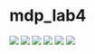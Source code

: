 # mdp_lab4
![](https://github.com/valentinbujdoso/mdp_lab4/blob/main/screenshots/1.png)
![](https://github.com/valentinbujdoso/mdp_lab4/blob/main/screenshots/2.png)
![](https://github.com/valentinbujdoso/mdp_lab4/blob/main/screenshots/3.png)
![](https://github.com/valentinbujdoso/mdp_lab4/blob/main/screenshots/4.png)
![](https://github.com/valentinbujdoso/mdp_lab4/blob/main/screenshots/5.png)
![](https://github.com/valentinbujdoso/mdp_lab4/blob/main/screenshots/6.png)
